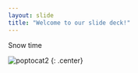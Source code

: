 ```yaml
---
layout: slide
title: "Welcome to our slide deck!"
---
```


Snow time

![poptocat2](https://octodex.github.com/images/poptocat_v2.png)
{: .center}
